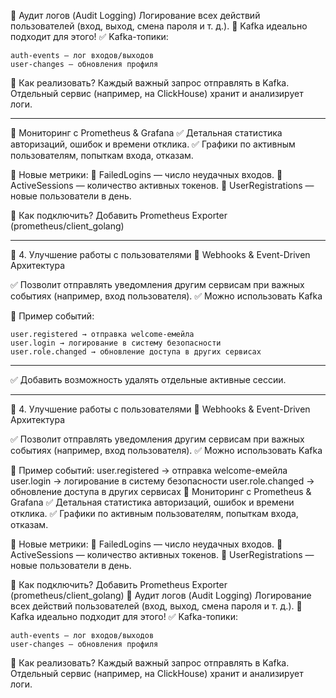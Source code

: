 
🔹 Аудит логов (Audit Logging)
Логирование всех действий пользователей (вход, выход, смена пароля и т. д.).
📌 Kafka идеально подходит для этого!
✅ Kafka-топики:

    auth-events — лог входов/выходов
    user-changes — обновления профиля

🔧 Как реализовать?
    Каждый важный запрос отправлять в Kafka.
    Отдельный сервис (например, на ClickHouse) хранит и анализирует логи.


_______________________________________________________________________________________________

🔹 Мониторинг с Prometheus & Grafana
✅ Детальная статистика авторизаций, ошибок и времени отклика.
✅ Графики по активным пользователям, попыткам входа, отказам.

📌 Новые метрики:
🔹 FailedLogins — число неудачных входов.
🔹 ActiveSessions — количество активных токенов.
🔹 UserRegistrations — новые пользователи в день.

🔧 Как подключить?
    Добавить Prometheus Exporter (prometheus/client_golang)



_______________________________________________________________________________________________



🚀 4. Улучшение работы с пользователями
🔹 Webhooks & Event-Driven Архитектура

✅ Позволит отправлять уведомления другим сервисам при важных событиях (например, вход пользователя).
✅ Можно использовать Kafka

📌 Пример событий:

    user.registered → отправка welcome-емейла
    user.login → логирование в систему безопасности
    user.role.changed → обновление доступа в других сервисах



_______________________________________________________________________________________________


✅ Добавить возможность удалять отдельные активные сессии.

_______________________________________________________________________________________________




🚀 4. Улучшение работы с пользователями
🔹 Webhooks & Event-Driven Архитектура

✅ Позволит отправлять уведомления другим сервисам при важных событиях (например, вход пользователя).
✅ Можно использовать Kafka

📌 Пример событий:
    user.registered → отправка welcome-емейла
    user.login → логирование в систему безопасности
    user.role.changed → обновление доступа в других сервисах
🔹 Мониторинг с Prometheus & Grafana
✅ Детальная статистика авторизаций, ошибок и времени отклика.
✅ Графики по активным пользователям, попыткам входа, отказам.

📌 Новые метрики:
🔹 FailedLogins — число неудачных входов.
🔹 ActiveSessions — количество активных токенов.
🔹 UserRegistrations — новые пользователи в день.

🔧 Как подключить?
Добавить Prometheus Exporter (prometheus/client_golang)
🔹 Аудит логов (Audit Logging)
Логирование всех действий пользователей (вход, выход, смена пароля и т. д.).
📌 Kafka идеально подходит для этого!
✅ Kafka-топики:

    auth-events — лог входов/выходов
    user-changes — обновления профиля

🔧 Как реализовать?
Каждый важный запрос отправлять в Kafka.
Отдельный сервис (например, на ClickHouse) хранит и анализирует логи.